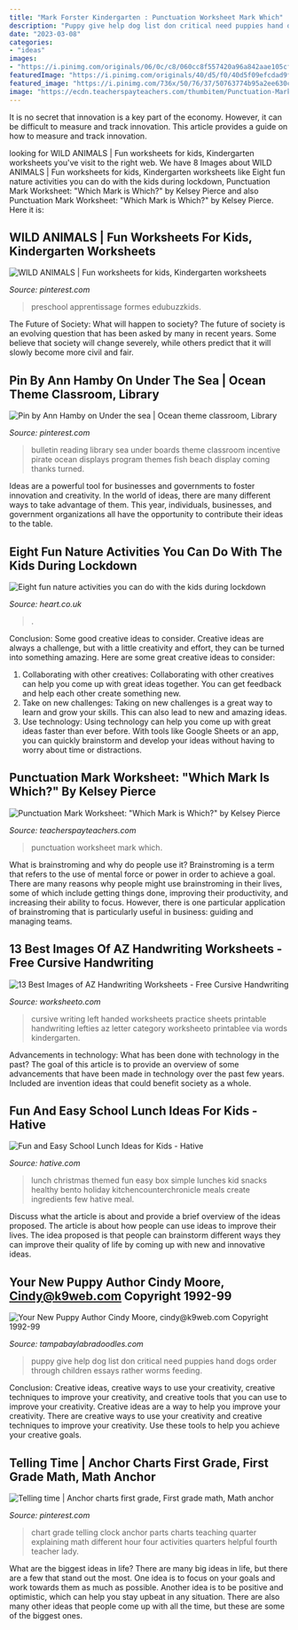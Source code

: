 ```yaml
---
title: "Mark Forster Kindergarten : Punctuation Worksheet Mark Which"
description: "Puppy give help dog list don critical need puppies hand dogs order through children essays rather worms feeding"
date: "2023-03-08"
categories:
- "ideas"
images:
- "https://i.pinimg.com/originals/06/0c/c8/060cc8f557420a96a842aae105cf4853.jpg"
featuredImage: "https://i.pinimg.com/originals/40/d5/f0/40d5f09efcdad9f51c41b90b7eb16147.jpg"
featured_image: "https://i.pinimg.com/736x/50/76/37/50763774b95a2ee630c5dd83939869d6.jpg"
image: "https://ecdn.teacherspayteachers.com/thumbitem/Punctuation-Mark-Worksheet-Which-Mark-is-Which-1361283604/original-356340-1.jpg"
---
```



It is no secret that innovation is a key part of the economy. However, it can be difficult to measure and track innovation. This article provides a guide on how to measure and track innovation.

	

		
looking for WILD ANIMALS | Fun worksheets for kids, Kindergarten worksheets you've visit to the right web. We have 8 Images about WILD ANIMALS | Fun worksheets for kids, Kindergarten worksheets like Eight fun nature activities you can do with the kids during lockdown, Punctuation Mark Worksheet: &quot;Which Mark is Which?&quot; by Kelsey Pierce and also Punctuation Mark Worksheet: &quot;Which Mark is Which?&quot; by Kelsey Pierce. Here it is:
		
    
## WILD ANIMALS | Fun Worksheets For Kids, Kindergarten Worksheets

<img loading=lazy src="https://i.pinimg.com/736x/50/76/37/50763774b95a2ee630c5dd83939869d6.jpg" onerror="this.onerror=null;this.src='https://tse4.mm.bing.net/th?id=OIP.uiqaVa2mrLetFk5AaByFhwHaLH&amp;pid=15.1';" alt="WILD ANIMALS | Fun worksheets for kids, Kindergarten worksheets">

_Source: pinterest.com_

>preschool apprentissage formes edubuzzkids. 

	

The Future of Society: What will happen to society?
The future of society is an evolving question that has been asked by many in recent years. Some believe that society will change severely, while others predict that it will slowly become more civil and fair.

    
## Pin By Ann Hamby On Under The Sea | Ocean Theme Classroom, Library

<img loading=lazy src="https://i.pinimg.com/originals/06/0c/c8/060cc8f557420a96a842aae105cf4853.jpg" onerror="this.onerror=null;this.src='https://tse4.mm.bing.net/th?id=OIP.aJjCkHERfD4k_h17swqtogHaJ4&amp;pid=15.1';" alt="Pin by Ann Hamby on Under the sea | Ocean theme classroom, Library">

_Source: pinterest.com_

>bulletin reading library sea under boards theme classroom incentive pirate ocean displays program themes fish beach display coming thanks turned. 

	

Ideas are a powerful tool for businesses and governments to foster innovation and creativity. In the world of ideas, there are many different ways to take advantage of them. This year, individuals, businesses, and government organizations all have the opportunity to contribute their ideas to the table.

    
## Eight Fun Nature Activities You Can Do With The Kids During Lockdown

<img loading=lazy src="https://imgs.heart.co.uk/images/211255?width=1200&amp;crop=16_9&amp;signature=3hdQaDc12AqLf0ysMzzk0UDa_dg=" onerror="this.onerror=null;this.src='https://tse4.mm.bing.net/th?id=OIP.IHvjfPfvg-2m51l92C9K7wHaEK&amp;pid=15.1';" alt="Eight fun nature activities you can do with the kids during lockdown">

_Source: heart.co.uk_

>. 

	

Conclusion: Some good creative ideas to consider.
Creative ideas are always a challenge, but with a little creativity and effort, they can be turned into something amazing. Here are some great creative ideas to consider: 
1. Collaborating with other creatives: Collaborating with other creatives can help you come up with great ideas together. You can get feedback and help each other create something new. 
2. Take on new challenges: Taking on new challenges is a great way to learn and grow your skills. This can also lead to new and amazing ideas. 
3. Use technology: Using technology can help you come up with great ideas faster than ever before. With tools like Google Sheets or an app, you can quickly brainstorm and develop your ideas without having to worry about time or distractions.

    
## Punctuation Mark Worksheet: &quot;Which Mark Is Which?&quot; By Kelsey Pierce

<img loading=lazy src="https://ecdn.teacherspayteachers.com/thumbitem/Punctuation-Mark-Worksheet-Which-Mark-is-Which-1361283604/original-356340-1.jpg" onerror="this.onerror=null;this.src='https://tse3.mm.bing.net/th?id=OIP.1vIsdzuJ8j4RsOVKVumevgAAAA&amp;pid=15.1';" alt="Punctuation Mark Worksheet: &quot;Which Mark is Which?&quot; by Kelsey Pierce">

_Source: teacherspayteachers.com_

>punctuation worksheet mark which. 

	

What is brainstroming and why do people use it?
Brainstroming is a term that refers to the use of mental force or power in order to achieve a goal. There are many reasons why people might use brainstroming in their lives, some of which include getting things done, improving their productivity, and increasing their ability to focus. However, there is one particular application of brainstroming that is particularly useful in business: guiding and managing teams.

    
## 13 Best Images Of AZ Handwriting Worksheets - Free Cursive Handwriting

<img loading=lazy src="http://www.worksheeto.com/postpic/2012/09/left-handed-cursive-writing-practice-sheets_338223.png" onerror="this.onerror=null;this.src='https://tse2.mm.bing.net/th?id=OIP.2tK605r7PFlYVhqHIhvIJQHaKe&amp;pid=15.1';" alt="13 Best Images of AZ Handwriting Worksheets - Free Cursive Handwriting">

_Source: worksheeto.com_

>cursive writing left handed worksheets practice sheets printable handwriting lefties az letter category worksheeto printablee via words kindergarten. 

	

Advancements in technology: What has been done with technology in the past?
The goal of this article is to provide an overview of some advancements that have been made in technology over the past few years. Included are invention ideas that could benefit society as a whole.

    
## Fun And Easy School Lunch Ideas For Kids - Hative

<img loading=lazy src="https://hative.com/wp-content/uploads/2015/02/school-lunch-ideas-for-kids/4-school-lunch-ideas-for-kids.jpg" onerror="this.onerror=null;this.src='https://tse1.mm.bing.net/th?id=OIP.VjzE0aEoPTM-s2Uu7r3qPwHaMS&amp;pid=15.1';" alt="Fun and Easy School Lunch Ideas for Kids - Hative">

_Source: hative.com_

>lunch christmas themed fun easy box simple lunches kid snacks healthy bento holiday kitchencounterchronicle meals create ingredients few hative meal. 

	

Discuss what the article is about and provide a brief overview of the ideas proposed.
The article is about how people can use ideas to improve their lives. The idea proposed is that people can brainstorm different ways they can improve their quality of life by coming up with new and innovative ideas.

    
## Your New Puppy Author Cindy Moore, Cindy@k9web.com Copyright 1992-99

<img loading=lazy src="http://www.tampabaylabradoodles.com/TBAL/Your_New_Puppy_%26_Supplies_files/epuplist_33333DB.png" onerror="this.onerror=null;this.src='https://tse1.mm.bing.net/th?id=OIP.htTO5zSl6sHab7f51ipBUgHaJR&amp;pid=15.1';" alt="Your New Puppy Author Cindy Moore, cindy@k9web.com Copyright 1992-99">

_Source: tampabaylabradoodles.com_

>puppy give help dog list don critical need puppies hand dogs order through children essays rather worms feeding. 

	

Conclusion: Creative ideas, creative ways to use your creativity, creative techniques to improve your creativity, and creative tools that you can use to improve your creativity.
Creative ideas are a way to help you improve your creativity. There are creative ways to use your creativity and creative techniques to improve your creativity. Use these tools to help you achieve your creative goals.

    
## Telling Time | Anchor Charts First Grade, First Grade Math, Math Anchor

<img loading=lazy src="https://i.pinimg.com/originals/40/d5/f0/40d5f09efcdad9f51c41b90b7eb16147.jpg" onerror="this.onerror=null;this.src='https://tse2.mm.bing.net/th?id=OIP.1Nghh8f5zEkYUU-3_VXHcgHaJ4&amp;pid=15.1';" alt="Telling time | Anchor charts first grade, First grade math, Math anchor">

_Source: pinterest.com_

>chart grade telling clock anchor parts charts teaching quarter explaining math different hour four activities quarters helpful fourth teacher lady. 

	

What are the biggest ideas in life?
There are many big ideas in life, but there are a few that stand out the most. One idea is to focus on your goals and work towards them as much as possible. Another idea is to be positive and optimistic, which can help you stay upbeat in any situation. There are also many other ideas that people come up with all the time, but these are some of the biggest ones.

